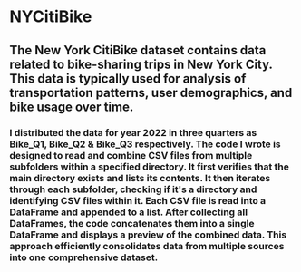 # NYCitiBike
## The New York CitiBike dataset contains data related to bike-sharing trips in New York City. This data is typically used for analysis of transportation patterns, user demographics, and bike usage over time.
### I distributed the data for year 2022 in three quarters as Bike_Q1, Bike_Q2 & Bike_Q3 respectively. The code I wrote is designed to read and combine CSV files from multiple subfolders within a specified directory. It first verifies that the main directory exists and lists its contents. It then iterates through each subfolder, checking if it's a directory and identifying CSV files within it. Each CSV file is read into a DataFrame and appended to a list. After collecting all DataFrames, the code concatenates them into a single DataFrame and displays a preview of the combined data. This approach efficiently consolidates data from multiple sources into one comprehensive dataset.
